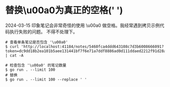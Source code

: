 # 替换\u00a0为真正的空格(' ')

2024-03-15 印象笔记会非常奇怪的使用 \u00a0 做空格。我经常遇到拷贝示例代码执行失败的问题。 不得不处理下。

```
# 查看单条笔记是否包含 '\u00a0'
$ curl 'http://localhost:41184/notes/5460fca4ddd643108c7d3b6008666091?token=dc9dd18b2ea101b5aee131441bf7f6e71a7ddf8886ad0d111ddaed2212f91d28a828d546885a05dc6f17f860133d1d05e6ccb1bfa8b5b17ad73c32c5d022e106&fields=id,title,body,user_updated_time&limit=1' | cat -A

# 检查包含 '\u00a0' 的笔记数量
$ go run . --limit 100
# 替换
$ go run . --limit 100 --replace ' '
```
